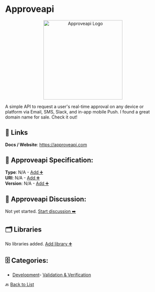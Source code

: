 # Approveapi
<p align="center">
    <img width="256" src="https://raw.githubusercontent.com/apis-list/apis-list/main/apis/approveapi/logo_256x256.png" alt="Approveapi Logo"/>
</p>
A simple API to request a user's real-time approval on any device or platform via Email, SMS, Slack, and in-app mobile Push. I found a great domain name for sale. Check it out!

##  🔗 Links
**Docs / Website**: https://approveapi.com

## 🧬 Approveapi Specification:
**Type**: N/A - [Add ➕](https://github.com/apis-list/apis-list/edit/main/apis.yaml#L954)  
**URI**: N/A - [Add ➕](https://github.com/apis-list/apis-list/edit/main/apis.yaml#L954)  
**Version**: N/A - [Add ➕](https://github.com/apis-list/apis-list/edit/main/apis.yaml#L954)

## 💬 Approveapi Discussion:
Not yet started. [Start discussion ➡️](https://github.com/apis-list/apis-list/discussions/new)

## 🗂️ Libraries

No libraries added. [Add library ➕](https://github.com/apis-list/apis-list/edit/main/apis.yaml#L954)    


## 🗄️ Categories:
- [Development](https://github.com/apis-list/apis-list#development-)- [Validation & Verification](https://github.com/apis-list/apis-list#validation--verification-)

🔙  [Back to List](https://github.com/apis-list/apis-list)
